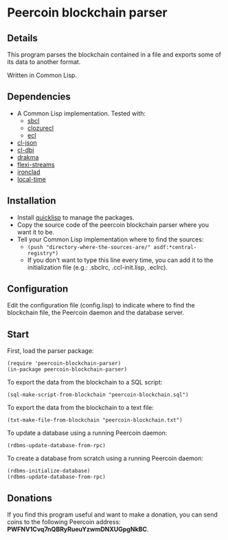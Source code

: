 Peercoin blockchain parser
==========================

## Details

This program parses the blockchain contained in a file and exports some of its data to another format.

Written in Common Lisp.

## Dependencies

* A Common Lisp implementation. Tested with:
  * [sbcl](http://www.sbcl.org)
  * [clozurecl](http://ccl.clozure.com)
  * [ecl](http://ecls.sourceforge.net)
* [cl-json](http://cliki.net/cl-json)
* [cl-dbi](http://cliki.net/cl-dbi)
* [drakma](http://cliki.net/drakma)
* [flexi-streams](http://cliki.net/flexi-streams)
* [ironclad](http://cliki.net/Ironclad)
* [local-time](http://cliki.net/local-time)

## Installation

* Install [quicklisp](http://www.quicklisp.org/beta/) to manage the packages.
* Copy the source code of the peercoin blockchain parser where you want it to be.
* Tell your Common Lisp implementation where to find the sources:
  * ```(push "directory-where-the-sources-are/" asdf:*central-registry*)```
  * If you don't want to type this line every time, you can add it to the initialization file (e.g.: .sbclrc, .ccl-init.lisp, .eclrc).

## Configuration

Edit the configuration file (config.lisp) to indicate where to find the blockchain file, the Peercoin daemon and the database server.

## Start

First, load the parser package:

    (require 'peercoin-blockchain-parser)
    (in-package peercoin-blockchain-parser)

To export the data from the blockchain to a SQL script:

    (sql-make-script-from-blockchain "peercoin-blockchain.sql")

To export the data from the blockchain to a text file:

    (txt-make-file-from-blockchain "peercoin-blockchain.txt")

To update a database using a running Peercoin daemon:

    (rdbms-update-database-from-rpc)

To create a database from scratch using a running Peercoin daemon:

    (rdbms-initialize-database)
    (rdbms-update-database-from-rpc)

## Donations

If you find this program useful and want to make a donation, you can send coins to the following Peercoin address: **PWFNV1Cvq7nQBRyRueuYzwmDNXUGpgNkBC**.

